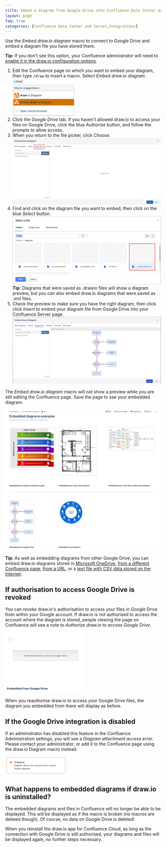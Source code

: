 ```yaml
---
title: Embed a diagram from Google Drive into Confluence Data Center and Server
layout: page
faq: true
categories: [Confluence Data Center and Server,Integrations]
---
```


Use the _Embed draw.io diagram_ macro to connect to Google Drive and embed a diagram file you have stored there.

**Tip:** If you don't see this option, your Confluence administrator will need to [enable it in the draw.io configuration options](/doc/faq/googledrive-onedrive-integration-enable-confluence-server.html).

1. Edit the Confluence page on which you want to embed your diagram, then type ``/draw`` to insert a macro. Select _Embed draw.io diagram_.
<br /><img src="/assets/img/blog/embed-drawio-diagram-macro-confluence-server.png" style="width=100%;max-width:200px;height:auto;" alt="Add the Embed draw.io Diagram macro to your Confluence page">
2. Click the _Google Drive_ tab. If you haven't allowed draw.io to access your files on Google Drive, click the blue _Authorize_ button, and follow the prompts to allow access.
3. When you return to the file picker, click _Choose_.
<br /><img src="/assets/img/blog/embed-drawio-diagram-googledrive-confluence-server.png" style="max-width:100%;height:auto;" alt="Click Choose to look for the .drawio diagram file in your Google Drive">
4. Find and click on the diagram file you want to embed, then click on the blue _Select_ button.
<br /><img src="/assets/img/blog/select-diagram-google-drive-confluence-server.png" style="max-width:100%;height:auto;" alt="Select the draw.io diagram file in your Google Drive">
<br />**Tip:** Diagrams that were saved as .drawio files will show a diagram preview, but you can also embed draw.io diagrams that were saved as .xml files.
5. Check the preview to make sure you have the right diagram, then click click _Insert_ to embed your diagram file from Google Drive into your Confluence Server page.
<br /><img src="/assets/img/blog/insert-google-drive-confluence-server.png" style="max-width:100%;height:auto;" alt="Click Insert to embed the diagram file from your Google Drive into your Confluence Server page">

The _Embed draw.io diagram_ macro will not show a preview while you are still editing the Confluence page. Save the page to see your embedded diagram.

  <img src="/assets/img/blog/embed-diagrams-confluence-server.png" style="max-width:100%;height:auto;" alt="Embedded diagrams in draw.io for Confluence Data Center and Server">

  **Tip:** As well as embedding diagrams from other Google Drive, you can embed draw.io diagrams stored in [Microsoft OneDrive](/doc/faq/embed-diagram-onedrive-confluence-server.html), [from a different Confluence page](/doc/faq/embed-diagram-confluence-server.html), [from a URL](/doc/faq/embed-diagram-url-confluence-server.html), or a [text file with CSV data stored on the internet](/doc/faq/embed-diagram-csv-confluence-server.html).

## If authorisation to access Google Drive is revoked

You can revoke draw.io's authorisation to access your files in Google Drive from within your Google account. If draw.io is not authorised to access the account where the diagram is stored, people viewing the page on Confluence will see a note to _Authorize draw.io to access Google Drive_.  

<img src="/assets/img/blog/googledrive-unauthorized-confluence-server.png" style="width=100%;max-width:250px;height:auto;" alt="The error you will see if the draw.io Google Drive/OneDrive integration has been disabled in Confluence Server/Data Center by an administrator">

When you reauthorise draw.io to access your Google Drive files, the diagram you embedded from there will display as before.

## If the Google Drive integration is disabled

If an administrator has disabled this feature in the Confluence Administration settings, you will see a _Diagram attachment access error_. Please contact your administrator, or add it to the Confluence page using the draw.io Diagram macro instead.

<img src="/assets/img/blog/googledrive-onedrive-integration-disabled-confluence-server.png" style="width=100%;max-width:200px;height:auto;" alt="The error you will see if the draw.io Google Drive/OneDrive integration has been disabled in Confluence Server/Data Center by an administrator">

## What happens to embedded diagrams if draw.io is uninstalled?

The embedded diagrams and files in Confluence will no longer be able to be displayed. This will be displayed as if the macro is broken (no macros are deleted though). Of course, no data on Google Drive is deleted!

When you reinstall the draw.io app for Confluence Cloud, as long as the connection with Google Drive is still authorised, your diagrams and files will be displayed again, no further steps necessary.
